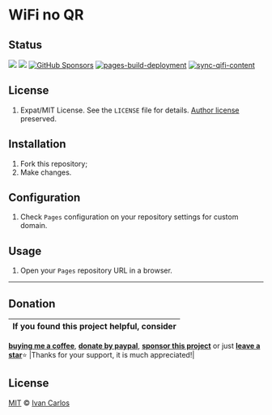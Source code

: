 # WiFi no QR

## Status

<a target="_blank" href="https://github.com/ivancarlosti/wifinoqr"><img src="https://img.shields.io/github/stars/ivancarlosti/wifinoqr?style=flat" /></a>
<a target="_blank" href="https://github.com/ivancarlosti/wifinoqr"><img src="https://img.shields.io/github/last-commit/ivancarlosti/wifinoqr" /></a>
[![GitHub Sponsors](https://img.shields.io/github/sponsors/ivancarlosti?label=GitHub%20Sponsors)](https://github.com/sponsors/ivancarlosti)
[![pages-build-deployment](https://github.com/ivancarlosti/wificode/actions/workflows/pages/pages-build-deployment/badge.svg)](https://github.com/ivancarlosti/wificode/actions/workflows/pages/pages-build-deployment)
[![sync-qifi-content](https://github.com/ivancarlosti/wificode/actions/workflows/sync-qifi-content.yml/badge.svg)](https://github.com/ivancarlosti/wificode/actions/workflows/sync-qifi-content.yml)

## License

1. Expat/MIT License. See the `LICENSE` file for details. [Author license](https://github.com/evgeni/qifi/blob/gh-pages/LICENSE) preserved.

## Installation

1. Fork this repository;
2. Make changes.

## Configuration

1. Check `Pages` configuration on your repository settings for custom domain.

## Usage

1. Open your `Pages` repository URL in a browser.

---

## Donation

| If you found this project helpful, consider |
| :---: |
[**buying me a coffee**][buymeacoffee], [**donate by paypal**][paypal], [**sponsor this project**][sponsor] or just [**leave a star**](../..)⭐
|Thanks for your support, it is much appreciated!|

## License

[MIT](LICENSE) © [Ivan Carlos][ivancarlos]

[cc]: https://docs.github.com/en/communities/setting-up-your-project-for-healthy-contributions/adding-a-code-of-conduct-to-your-project
[contributing]: https://docs.github.com/en/articles/setting-guidelines-for-repository-contributors
[security]: https://docs.github.com/en/code-security/getting-started/adding-a-security-policy-to-your-repository
[support]: https://docs.github.com/en/articles/adding-support-resources-to-your-project
[it]: https://docs.github.com/en/communities/using-templates-to-encourage-useful-issues-and-pull-requests/configuring-issue-templates-for-your-repository#configuring-the-template-chooser
[prt]: https://docs.github.com/en/communities/using-templates-to-encourage-useful-issues-and-pull-requests/creating-a-pull-request-template-for-your-repository
[funding]: https://docs.github.com/en/articles/displaying-a-sponsor-button-in-your-repository
[ivancarlos]: https://ivancarlos.me
[buymeacoffee]: https://www.buymeacoffee.com/ivancarlos
[paypal]: https://icc.gg/donate
[sponsor]: https://github.com/sponsors/ivancarlosti

